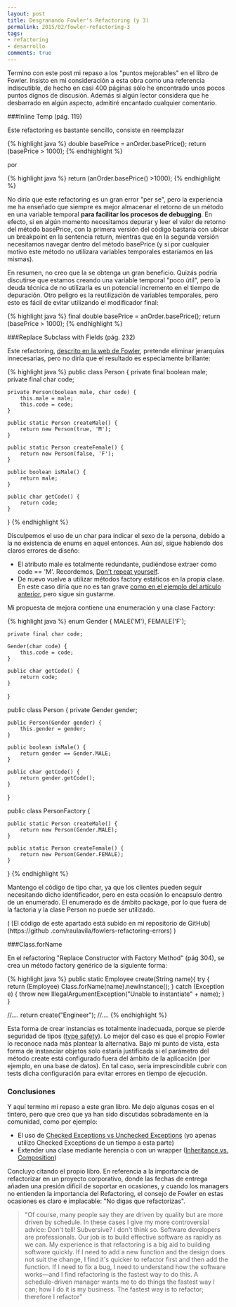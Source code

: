 ```yaml
---
layout: post
title: Desgranando Fowler's Refactoring (y 3)
permalink: 2015/02/fowler-refactoring-3
tags:
- refactoring
- desarrollo
comments: true
---
```


Termino con este post mi repaso a los "puntos mejorables" en el libro de Fowler. Insisto en mi consideración a esta 
obra como una referencia indiscutible, de hecho en casi 400 páginas sólo he encontrado unos pocos puntos dignos de 
discusión. Además si algún lector considera que he desbarrado en algún aspecto, admitiré encantado cualquier comentario.

<!--break-->

###Inline Temp (pág. 119)

Este refactoring es bastante sencillo, consiste en reemplazar

{% highlight java %}
double basePrice = anOrder.basePrice();
return (basePrice > 1000);
{% endhighlight %}

por

{% highlight java %}
return (anOrder.basePrice() >1000);
{% endhighlight %}

No diría que este refactoring es un gran error "per se", pero la experiencia me ha enseñado que siempre es mejor 
almacenar el retorno de un método en una variable temporal **para facilitar los procesos de debugging**. En efecto, 
si en algún momento necesitamos depurar y leer el valor de retorno del método basePrice, con la primera versión del 
código bastaría con ubicar un breakpoint en la sentencia return, mientras que en la segunda versión necesitamos 
navegar dentro del método basePrice (y si por cualquier motivo este método no utilizara variables temporales 
estaríamos en las mismas).

En resumen, no creo que la se obtenga un gran beneficio. Quizás podría discutirse que estamos creando una variable 
temporal "poco útil", pero la deuda técnica de no utilizarla es un potencial incremento en el tiempo de depuración.
Otro peligro es la reutilización de variables temporales, pero esto es fácil de evitar utilizando el modificador final:

{% highlight java %}
final double basePrice = anOrder.basePrice();
return (basePrice > 1000);
{% endhighlight %}

###Replace Subclass with Fields (pág. 232)

Este refactoring, [descrito en la web de Fowler](http://refactoring.com/catalog/replaceSubclassWithFields.html), 
pretende eliminar jerarquías innecesarias, pero no diría que el resultado es especiamente brillante:

{% highlight java %}
public class Person {
    private final boolean male;
    private final char code;

    private Person(boolean male, char code) {
        this.male = male;
        this.code = code;
    }

    public static Person createMale() {
        return new Person(true, 'M');
    }

    public static Person createFemale() {
        return new Person(false, 'F');
    }

    public boolean isMale() {
        return male;
    }

    public char getCode() {
        return code;
    }
}
{% endhighlight %}

Disculpemos el uso de un char para indicar el sexo de la persona, debido a la no existencia de enums en aquel 
entonces. Aún así, sigue habiendo dos claros errores de diseño:
 
* El atributo male es totalmente redundante, pudiéndose extraer como code == 'M'. Recordemos, [Don't repeat yourself](http://en.wikipedia.org/wiki/Don%27t_repeat_yourself).
* De nuevo vuelve a utilizar métodos factory estáticos en la propia clase. En este caso diría que no es tan grave 
[como en el ejemplo del artículo anterior](/2015/02/fowler-refactoring-2), pero sigue sin gustarme. 

Mi propuesta de mejora contiene una enumeración y una clase Factory:

{% highlight java %}
enum Gender {
    MALE('M'),
    FEMALE('F');

    private final char code;
    
    Gender(char code) {
        this.code = code;
    }

    public char getCode() {
        return code;
    }
}

public class Person {
    private Gender gender;

    public Person(Gender gender) {
        this.gender = gender;
    }

    public boolean isMale() {
        return gender == Gender.MALE;
    }

    public char getCode() {
        return gender.getCode();
    }
}

public class PersonFactory {

    public static Person createMale() {
        return new Person(Gender.MALE);
    }

    public static Person createFemale() {
        return new Person(Gender.FEMALE);
    }
}
{% endhighlight %}

Mantengo el código de tipo char, ya que los clientes pueden seguir necesitando dicho identificador, pero en esta 
ocasión lo encapsulo dentro de un enumerado. El enumerado es de ámbito package, por lo que fuera de la factoria y la 
clase Person no puede ser utilizado.

( [El código de este apartado está subido en mi repositorio de GitHub](https://github
.com/raulavila/fowlers-refactoring-errors) )

###Class.forName

En el refactoring "Replace Constructor with Factory Method" (pág 304), se crea un método factory genérico de la 
siguiente forma:

{% highlight java %}
public static Employee create(String name){
    try {
        return (Employee) Class.forName(name).newInstance();
    } catch (Exception e) {
        throw new IllegalArgumentException("Unable to instantiate" + name);
    }
}

//....
   return create("Engineer");
//....
{% endhighlight %}

Esta forma de crear instancias es totalmente inadecuada, porque se pierde seguridad de tipos ([type safety](http://en.wikipedia.org/wiki/Type_safety)). Lo mejor del caso es que el propio Fowler lo reconoce nada más plantear la alternativa. Bajo
 mi punto de vista, esta forma de instanciar objetos solo estaría justificada si el parámetro del método create está 
 configurado fuera del ámbito de la aplicación (por ejemplo, en una base de datos). En tal caso, sería imprescindible
  cubrir con tests dicha configuración para evitar errores en tiempo de ejecución.



### Conclusiones

Y aquí termino mi repaso a este gran libro. Me dejo algunas cosas en el tintero, pero que creo que ya han sido 
discutidas sobradamente en la comunidad, como por ejemplo:
 
 * El uso de [Checked Exceptions vs Unchecked Exceptions](http://stackoverflow.com/questions/6115896/java-checked-vs-unchecked-exception-explanation) (yo apenas utilizo Checked Exceptions de un tiempo a esta parte)
 * Extender una clase mediante herencia o con un wrapper ([Inheritance vs. Composition](http://stackoverflow.com/questions/2150273/java-extend-or-wrap-a-class-to-add-extra-functionality))
 
 Concluyo citando el propio libro. En referencia a la importancia de refactorizar en un proyecto corporativo, donde
 las fechas de entrega añaden una presión difícil de soportar en ocasiones, y cuando los managers no entienden la
 importancia del Refactoring, el consejo de Fowler en estas ocasiones es claro e implacable: "No digas que 
 refactorizas".
 
 >"Of course, many people say they are driven by quality but are more driven by schedule. In these
 cases I give my more controversial advice: Don't tell! Subversive? I don't think so. Software developers are professionals. Our job is to build effective
 software as rapidly as we can. My experience is that refactoring is a big aid to building software
 quickly. If I need to add a new function and the design does not suit the change, I find it's quicker
 to refactor first and then add the function. If I need to fix a bug, I need to understand how the
 software works—and I find refactoring is the fastest way to do this. A schedule-driven manager
 wants me to do things the fastest way I can; how I do it is my business. The fastest way is to
 refactor; therefore I refactor"